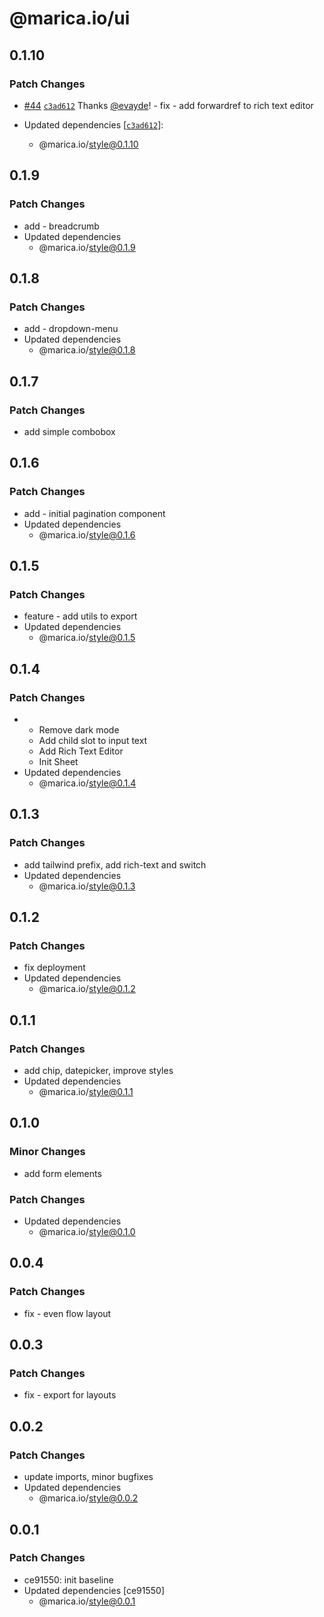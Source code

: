 # @marica.io/ui

## 0.1.10

### Patch Changes

- [#44](https://github.com/dev-creations/marica.io/pull/44) [`c3ad612`](https://github.com/dev-creations/marica.io/commit/c3ad612b5e55257ed2cc82ee6b4161aa6bdbca8b) Thanks [@evayde](https://github.com/evayde)! - fix - add forwardref to rich text editor

- Updated dependencies [[`c3ad612`](https://github.com/dev-creations/marica.io/commit/c3ad612b5e55257ed2cc82ee6b4161aa6bdbca8b)]:
  - @marica.io/style@0.1.10

## 0.1.9

### Patch Changes

- add - breadcrumb
- Updated dependencies
  - @marica.io/style@0.1.9

## 0.1.8

### Patch Changes

- add - dropdown-menu
- Updated dependencies
  - @marica.io/style@0.1.8

## 0.1.7

### Patch Changes

- add simple combobox

## 0.1.6

### Patch Changes

- add - initial pagination component
- Updated dependencies
  - @marica.io/style@0.1.6

## 0.1.5

### Patch Changes

- feature - add utils to export
- Updated dependencies
  - @marica.io/style@0.1.5

## 0.1.4

### Patch Changes

- - Remove dark mode
  - Add child slot to input text
  - Add Rich Text Editor
  - Init Sheet
- Updated dependencies
  - @marica.io/style@0.1.4

## 0.1.3

### Patch Changes

- add tailwind prefix, add rich-text and switch
- Updated dependencies
  - @marica.io/style@0.1.3

## 0.1.2

### Patch Changes

- fix deployment
- Updated dependencies
  - @marica.io/style@0.1.2

## 0.1.1

### Patch Changes

- add chip, datepicker, improve styles
- Updated dependencies
  - @marica.io/style@0.1.1

## 0.1.0

### Minor Changes

- add form elements

### Patch Changes

- Updated dependencies
  - @marica.io/style@0.1.0

## 0.0.4

### Patch Changes

- fix - even flow layout

## 0.0.3

### Patch Changes

- fix - export for layouts

## 0.0.2

### Patch Changes

- update imports, minor bugfixes
- Updated dependencies
  - @marica.io/style@0.0.2

## 0.0.1

### Patch Changes

- ce91550: init baseline
- Updated dependencies [ce91550]
  - @marica.io/style@0.0.1
